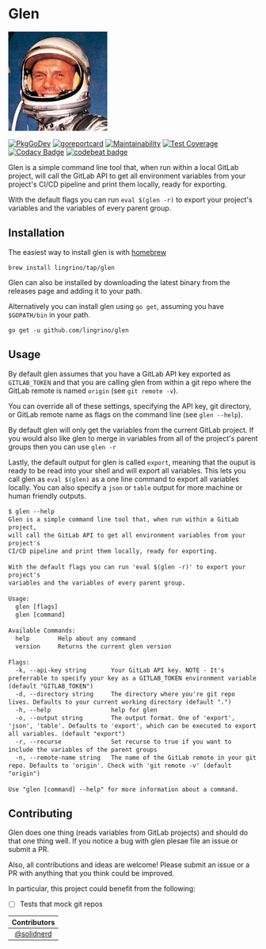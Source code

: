 # Glen

[![Glen](assets/logo-md.png?raw=true)](assets/logo-md.png "Glen")

[![PkgGoDev](https://pkg.go.dev/badge/github.com/lingrino/glen/glen)](https://pkg.go.dev/github.com/lingrino/glen/glen)
[![goreportcard](https://goreportcard.com/badge/github.com/lingrino/glen)](https://goreportcard.com/report/github.com/lingrino/glen)
[![Maintainability](https://api.codeclimate.com/v1/badges/ee937bcc91cc30e6dafc/maintainability)](https://codeclimate.com/github/lingrino/glen/maintainability)
[![Test Coverage](https://api.codeclimate.com/v1/badges/ee937bcc91cc30e6dafc/test_coverage)](https://codeclimate.com/github/lingrino/glen/test_coverage)
[![Codacy Badge](https://api.codacy.com/project/badge/Grade/a62ad56516224f37949c75a54d1dc1ee)](https://www.codacy.com/manual/lingrino/glen)
[![codebeat badge](https://codebeat.co/badges/31302f22-8c3c-4acd-b10d-b77b2b43222c)](https://codebeat.co/projects/github-com-lingrino-glen-master)

Glen is a simple command line tool that, when run within a local GitLab project, will call the GitLab API to get all environment variables from your project's CI/CD pipeline and print them locally, ready for exporting.

With the default flags you can run `eval $(glen -r)` to export your project's variables and the variables of every parent group.

## Installation

The easiest way to install glen is with [homebrew][]

```console
brew install lingrino/tap/glen
```

Glen can also be installed by downloading the latest binary from the releases page and adding it to your path.

Alternatively you can install glen using `go get`, assuming you have `$GOPATH/bin` in your path.

```console
go get -u github.com/lingrino/glen
```

## Usage

By default glen assumes that you have a GitLab API key exported as `GITLAB_TOKEN` and that you are calling glen from within a git repo where the GitLab remote is named `origin` (see `git remote -v`).

You can override all of these settings, specifying the API key, git directory, or GitLab remote name as flags on the command line (see `glen --help`).

By default glen will only get the variables from the current GitLab project. If you would also like glen to merge in variables from all of the project's parent groups then you can use `glen -r`

Lastly, the default output for glen is called `export`, meaning that the ouput is ready to be read into your shell and will export all variables. This lets you call glen as `eval $(glen)` as a one line command to export all variables locally. You can also specify a `json` or `table` output for more machine or human friendly outputs.

```console
$ glen --help
Glen is a simple command line tool that, when run within a GitLab project,
will call the GitLab API to get all environment variables from your project's
CI/CD pipeline and print them locally, ready for exporting.

With the default flags you can run 'eval $(glen -r)' to export your project's
variables and the variables of every parent group.

Usage:
  glen [flags]
  glen [command]

Available Commands:
  help        Help about any command
  version     Returns the current glen version

Flags:
  -k, --api-key string       Your GitLab API key. NOTE - It's preferrable to specify your key as a GITLAB_TOKEN environment variable (default "GITLAB_TOKEN")
  -d, --directory string     The directory where you're git repo lives. Defaults to your current working directory (default ".")
  -h, --help                 help for glen
  -o, --output string        The output format. One of 'export', 'json', 'table'. Defaults to 'export', which can be executed to export all variables. (default "export")
  -r, --recurse              Set recurse to true if you want to include the variables of the parent groups
  -n, --remote-name string   The name of the GitLab remote in your git repo. Defaults to 'origin'. Check with 'git remote -v' (default "origin")

Use "glen [command] --help" for more information about a command.
```

## Contributing

Glen does one thing (reads variables from GitLab projects) and should do that one thing well. If you notice a bug with glen plesae file an issue or submit a PR.

Also, all contributions and ideas are welcome! Please submit an issue or a PR with anything that you think could be improved.

In particular, this project could benefit from the following:

- [ ] Tests that mock git repos

|                Contributors                |
| :----------------------------------------: |
| [@solidnerd](https://github.com/solidnerd) |

[homebrew]: https://brew.sh/
